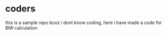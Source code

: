 # coders
this is a sample repo bcoz i dont know coding, here i have made a code for BMI calculation
